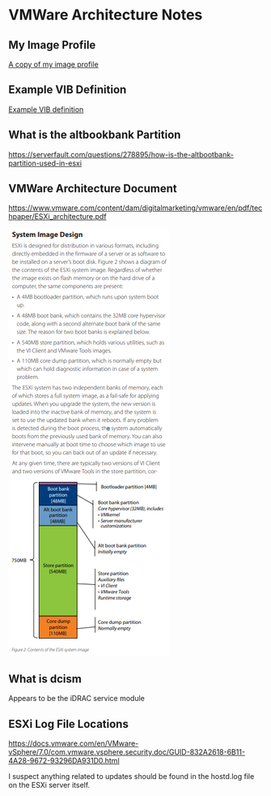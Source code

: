 # VMWare Architecture Notes

## My Image Profile

[A copy of my image profile](my_image_profile.xml)

## Example VIB Definition

[Example VIB definition](example_vib_definition.xml)

## What is the altbookbank Partition

https://serverfault.com/questions/278895/how-is-the-altbootbank-partition-used-in-esxi

## VMWare Architecture Document

https://www.vmware.com/content/dam/digitalmarketing/vmware/en/pdf/techpaper/ESXi_architecture.pdf

![](images/2021-07-14-22-47-44.png)

## What is dcism 

Appears to be the iDRAC service module

## ESXi Log File Locations

https://docs.vmware.com/en/VMware-vSphere/7.0/com.vmware.vsphere.security.doc/GUID-832A2618-6B11-4A28-9672-93296DA931D0.html

I suspect anything related to updates should be found in the hostd.log file on the ESXi server itself.
